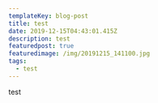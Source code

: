 ```yaml
---
templateKey: blog-post
title: test
date: 2019-12-15T04:43:01.415Z
description: test
featuredpost: true
featuredimage: /img/20191215_141100.jpg
tags:
  - test
---
```

test
